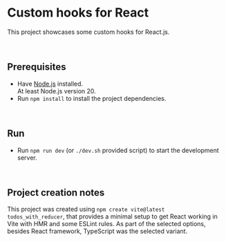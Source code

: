 # Custom hooks for React

This project showcases some custom hooks for React.js.

<br/>

## Prerequisites

-   Have [Node.js](https://nodejs.org/en/download/) installed.<br/>
    At least Node.js version 20.
-   Run `npm install` to install the project dependencies.

<br/>

## Run

-   Run `npm run dev` (or `./dev.sh` provided script) to start the development server.

<br/>

## Project creation notes

This project was created using `npm create vite@latest todos_with_reducer`, that provides a minimal setup to get React working in Vite with HMR and some ESLint rules. As part of the selected options, besides React framework, TypeScript was the selected variant.
